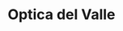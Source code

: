 ---
title: "Optica del Valle"
url: /ciudad-autonoma-de-buenos-aires/optica-del-valle/
shop: Optiker
---
